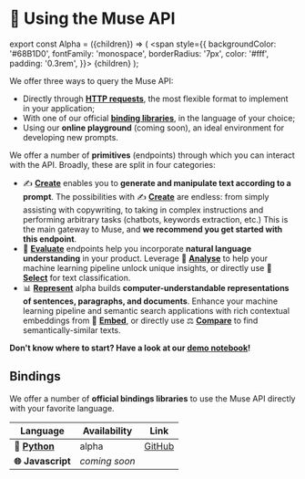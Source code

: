 ---
---

# 🤩 Using the Muse API

export const Alpha = ({children}) => (
<span
style={{
backgroundColor: '#68B1D0',
fontFamily: 'monospace',
borderRadius: '7px',
color: '#fff',
padding: '0.3rem',
}}>
{children}
</span>
);

We offer three ways to query the Muse API: 
* Directly through **[HTTP requests](/api/specifications/requests)**, the most flexible format to implement 
in your application; 
* With one of our official **[binding libraries](#bindings)**, in the language of your choice;
* Using our **online playground** (coming soon), an ideal environment for developing new prompts. 

We offer a number of **primitives** (endpoints) through which you can interact with the API. Broadly, these
are split in four categories:
* ✍️ **[Create](/api/primitives/create)** enables you to **generate and manipulate text according to a prompt**. 
The possibilities with ✍️ **[Create](/api/primitives/create)** are endless: from simply assisting with copywriting, 
to taking in complex instructions and performing arbitrary tasks (chatbots, keywords extraction, etc.) 
This is the main gateway to Muse, and **we recommend you get started with this endpoint**.
* 🔬️ **[Evaluate](/api/primitives/evaluate/analyse)** endpoints help you incorporate **natural language understanding**
in your product. Leverage 🧪 **[Analyse](/api/primitives/evaluate/analyse)** to help your machine learning pipeline
unlock unique insights, or directly use
🔘 **[Select](/api/primitives/evaluate/select)** for text classification.
* 📊 **[Represent](/api/primitives/represent/embed)** <Alpha>alpha</Alpha> builds **computer-understandable 
representations of sentences, paragraphs, and documents**. Enhance your machine learning pipeline and semantic search
applications with rich contextual embeddings from 🔢 **[Embed](/api/primitives/represent/embed)**, or directly use
⚖️ **[Compare](/api/primitives/represent/compare)** to find semantically-similar texts.

**Don't know where to start? Have a look at our 
[demo notebook](https://github.com/lightonai/lightonmuse/blob/master/examples/demo_notebook.ipynb)!**

## Bindings

We offer a number of **official bindings libraries** to use the Muse API directly with your favorite language. 

| Language | Availability | Link |
|----------|--------------|------|
| **🐍 [Python](/api/bindings/python)**   | <Alpha>alpha</Alpha> | [GitHub](https://github.com/lightonai/lightonmuse) |
| **🌐 Javascript** | *coming soon* |      |

